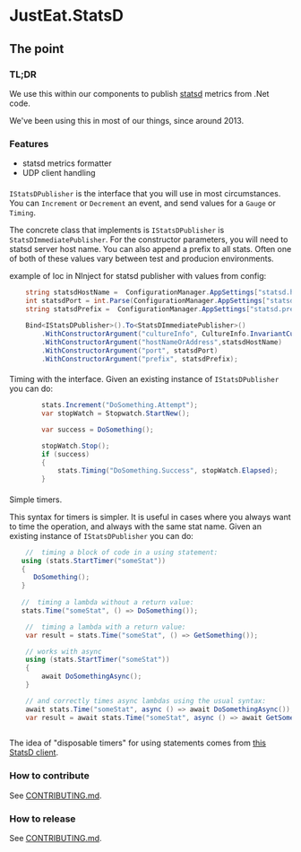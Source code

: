 # JustEat.StatsD

## The point

### TL;DR

We use this within our components to publish [statsd](http://github.com/etsy/statsd) metrics from .Net code.

We've been using this in most of our things, since around 2013.

### Features

* statsd metrics formatter
* UDP client handling

####

`IStatsDPublisher` is the interface that you will use in most circumstances. You can `Increment` or `Decrement` an event, and send values for a `Gauge` or `Timing`.

The concrete class that implements is `IStatsDPublisher` is `StatsDImmediatePublisher`. For the constructor parameters, you will need to statsd server host name. You can also append a prefix to all stats. Often one of both of these values vary between test and producion environments.

example of Ioc in NInject for statsd publisher with values from config:
```csharp
	string statsdHostName =  ConfigurationManager.AppSettings["statsd.hostname"];
	int statsdPort = int.Parse(ConfigurationManager.AppSettings["statsd.port"]);
	string statsdPrefix =  ConfigurationManager.AppSettings["statsd.prefix"];
		
	Bind<IStatsDPublisher>().To<StatsDImmediatePublisher>()
        .WithConstructorArgument("cultureInfo", CultureInfo.InvariantCulture)
		.WithConstructorArgument("hostNameOrAddress",statsdHostName)
        .WithConstructorArgument("port", statsdPort)
        .WithConstructorArgument("prefix", statsdPrefix);

```
####
Timing with the interface. Given an existing instance of `IStatsDPublisher` you can do:

```csharp
		stats.Increment("DoSomething.Attempt");
		var stopWatch = Stopwatch.StartNew();

        var success = DoSomething();

		stopWatch.Stop();
		if (success)
        {
			stats.Timing("DoSomething.Success", stopWatch.Elapsed);
		}
```

####
Simple timers. 

This syntax for timers is simpler. It is useful in cases where you always want to time the operation, and always with the same stat name. Given an existing instance of `IStatsDPublisher` you can do:

```csharp
    //  timing a block of code in a using statement:
   using (stats.StartTimer("someStat"))
   {
      DoSomething();
   }
 
   //  timing a lambda without a return value:
   stats.Time("someStat", () => DoSomething());

    //  timing a lambda with a return value:
    var result = stats.Time("someStat", () => GetSomething());

    // works with async
    using (stats.StartTimer("someStat"))
    {
        await DoSomethingAsync();
    }

    // and correctly times async lambdas using the usual syntax:
    await stats.Time("someStat", async () => await DoSomethingAsync());
    var result = await stats.Time("someStat", async () => await GetSomethingAsync());
    
```

The idea of "disposable timers" for using statements comes from [this StatsD client](https://github.com/Pereingo/statsd-csharp-client).


### How to contribute

See [CONTRIBUTING.md](CONTRIBUTING.md).

### How to release
See [CONTRIBUTING.md](CONTRIBUTING.md).

